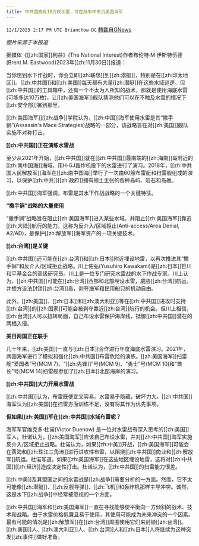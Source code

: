 ```yaml
---
title: 中共国拥有10万枚水雷，可在战争中击沉美国海军
---
```

`12/1/2023 1:17 PM UTC Brianchow-DC` [轉載自GNews](https://gnews.org/articles/2059572)

*图片来源于本报道*

据媒体《[[zh:国家]]利益》(The National Interest)作者布伦特·M·伊斯特伍德(Brent M. Eastwood)2023年[[zh:11月30日]]报道：

当你想到水下作战时，你会立即[[zh:联想]]到[[zh:潜艇]]，特别是在[[zh:印太地区]]。[[zh:中共国]]和[[zh:美国]]每天都有大量[[zh:潜艇]]在这些水域巡逻。但[[zh:中共国]]的工具箱中，还有一个不太为人所知的战术，那就是使用海底水雷(可能多达10万枚)，让[[zh:美国海军]]舰队猜测他们可以在不触及水雷的情况下[[zh:安全部]]署到那里。

[[zh:美国海军]][[zh:战争]]学院认为，[[zh:中国]]海军使用水雷是其“撒手锏”(Assassin's Mace Strategies)战略的一部分，该战略旨在对[[zh:美国]]舰队实施不对称打击。

**[[zh:中共国]]正在演练水雷战**

至少从2021年开始，[[zh:中共国]]就在[[zh:中共国]]最南端的[[zh:海南]]岛附近的[[zh:南中国海]]海域，用H-6J轰炸机投下的水雷进行了演习。2018年，[[zh:中共国人民解放军]]海军在[[zh:南中国海]]举行了一次由60艘布雷艇和扫雷舰组成的演习，以保护[[zh:中共]][[zh:政府]]拥有领土主张的各种岛屿、岩石和岛礁。

[[zh:中共国]]海军强调，布雷是其水下作战战略的一个关键特征。

**“撒手锏”战略的大量使用**

“撒手锏”战略旨在阻止[[zh:美国海军]]进入某些水域，并阻止[[zh:美国海军]]靠近[[zh:大陆]]航行的能力。这称为反介入/区域拒止(Anti-access/Area Denial, A2/AD)，是保护[[zh:解放军]]海军资产的一项关键技术。

**[[zh:台湾]]是关键**

[[zh:中共国]]还可能在[[zh:台湾]]和[[zh:日本]]附近埋设地雷，以再次推进其“撒手锏”和反介入/区域拒止战略。川上佑弘(Yusuhiro Kawakami)是[[zh:日本]]笹川和平基金会的高级研究员。川上是一位专门研究水雷战的水下作战专家。川上认为，[[zh:中共国]]可能在[[zh:台湾]]西部和北部埋设水雷，威胁[[zh:台湾]]航运，并想方设法封锁[[zh:台湾]]岛，剥夺海军和民用船只的机动自由。

此外，[[zh:美国]]、[[zh:日本]]和[[zh:澳大利亚]]等在[[zh:中共国]]进攻时支持[[zh:台湾]]的[[zh:国家]]可能会被剥夺靠近[[zh:台湾]]航行的机会。但川上相信，[[zh:台湾]]人可以扭转局面，自己布设水雷保护海岸线，抵御[[zh:中共国]]潜在的两栖入侵。

**美日两国正在联手**

几十年来，[[zh:美国]]一直与[[zh:日本]]合作进行年度海底水雷演习。2021年，两国海军进行了模拟和强化[[zh:中共国]]布雷危险的演练。[[zh:美国海军]]扫雷舰“爱国者”号(MCM 7)、“[[zh:先锋]]”号(MCM 9)、“勇士”号(MCM 10)和“酋长”号(MCM 14)扫雷舰参加了[[zh:日本]]北部海岸的演习。

**[[zh:中共国]]大力开展水雷战**

[[zh:中共国]]认为，布雷既便宜又容易。水雷易于隐藏，破坏力大。[[zh:中共国]]海军认为[[zh:美国]]在扫雷方面训练不足，没有将其作为优先事项。

**但如果[[zh:美国]]军在[[zh:中共国]]水域布雷呢？**

海军军官维克多·杜诺(Victor Duenow) 是一位对水雷战有深入思考的[[zh:美国]]军人。杜诺认为，[[zh:美国海军]]应该自己布设水雷，并对[[zh:中共国]]海军实施反介入/区域拒止战略。杜诺认为，如果[[zh:中美]]开战，[[zh:美国海军]]可能会在黄海和[[zh:珠江三角洲]]进行进攻性布雷，以阻挠[[zh:中共国]]商业和[[zh:解放军]]航运。杜诺写道，如果[[zh:美国海军]]在这些地区埋设地雷，这将对[[zh:中共国]][[zh:经济]]造成决定性打击。杜诺认为，[[zh:中共国]]的扫雷能力很差。

[[zh:中美]]及其盟国之间的水雷战是[[zh:战争]]需要分析的一方面。然而，它不太可能像[[zh:潜艇]]、[[zh:反舰导弹]]、[[zh:飞机]]和轰炸机那样主导冲突。诚然，这是水下[[zh:战争]]中经常被忽视的一个方面。

[[zh:中共国]]海军和[[zh:美国海军]]一直在寻找能够使平衡向一方倾斜的战术、技术和战略。由于水雷价格低廉且易于使用，其使用可能成为未来冲突的一个因素。最有可能的情况是[[zh:解放军]]在[[zh:台湾]]周围使用它们来封锁[[zh:台湾]]。[[zh:美国]]人、[[zh:澳大利亚]]人、[[zh:台湾]]人和[[zh:日本]]人将继续为这种突发[[zh:事件]]做好准备。
